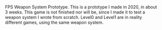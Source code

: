 FPS Weapon System Prototype.
This is a prototype I made in 2020, in about 3 weeks. 
This game is not finished nor will be, since I made it to test a weapon system I wrote from scratch.
Level0 and Level1 are in reality different games, using the same weapon system.
